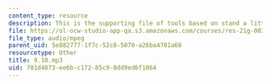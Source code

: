 ```yaml
---
content_type: resource
description: This is the supporting file of tools based on stand a little closer.
file: https://ol-ocw-studio-app-qa.s3.amazonaws.com/courses/res-21g-003-learning-chinese-a-foundation-course-in-mandarin-spring-2011/701d4873ee6bc17285c90dd9ed6f1064_9.10.mp3
file_type: audio/mpeg
parent_uid: 5e882777-1f7c-52c8-5070-a26ba4701a68
resourcetype: Other
title: 9.10.mp3
uid: 701d4873-ee6b-c172-85c9-0dd9ed6f1064
---
```

